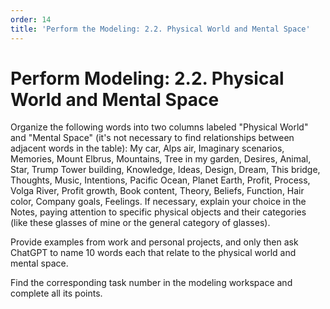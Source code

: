 ```yaml
---
order: 14
title: 'Perform the Modeling: 2.2. Physical World and Mental Space'
---
```


# Perform Modeling: 2.2. Physical World and Mental Space

Organize the following words into two columns labeled "Physical World" and "Mental Space" (it's not necessary to find relationships between adjacent words in the table): My car, Alps air, Imaginary scenarios, Memories, Mount Elbrus, Mountains, Tree in my garden, Desires, Animal, Star, Trump Tower building, Knowledge, Ideas, Design, Dream, This bridge, Thoughts, Music, Intentions, Pacific Ocean, Planet Earth, Profit, Process, Volga River, Profit growth, Book content, Theory, Beliefs, Function, Hair color, Company goals, Feelings. If necessary, explain your choice in the Notes, paying attention to specific physical objects and their categories (like these glasses of mine or the general category of glasses).

Provide examples from work and personal projects, and only then ask ChatGPT to name 10 words each that relate to the physical world and mental space.

Find the corresponding task number in the modeling workspace and complete all its points.